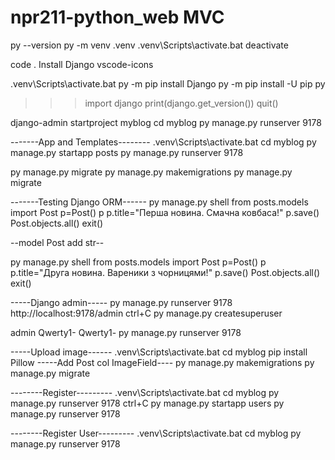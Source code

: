 # npr211-python_web MVC

py --version
py -m venv .venv
.venv\Scripts\activate.bat
deactivate

code .
Install 
Django
vscode-icons

.venv\Scripts\activate.bat
py -m pip install Django
py -m pip install -U pip
py
>>>import django
>>>print(django.get_version())
>>>quit()

django-admin startproject myblog
cd myblog
py manage.py runserver 9178

-------App and Templates--------
.venv\Scripts\activate.bat
cd myblog
py manage.py startapp posts
py manage.py runserver 9178

py manage.py migrate
py manage.py makemigrations
py manage.py migrate

-------Testing Django ORM------
py manage.py shell
from posts.models import Post
p=Post()
p
p.title="Перша новина. Смачна ковбаса!"
p.save()
Post.objects.all()
exit()

--model Post add str--

py manage.py shell
from posts.models import Post
p=Post()
p
p.title="Друга новина. Вареники з чорницями!"
p.save()
Post.objects.all()
exit()

-----Django admin-----
py manage.py runserver 9178
http://localhost:9178/admin
ctrl+C
py manage.py createsuperuser

admin
Qwerty1-
Qwerty1-
py manage.py runserver 9178

-----Upload image------
.venv\Scripts\activate.bat
cd myblog
pip install Pillow
-----Add Post col ImageField----
py manage.py makemigrations
py manage.py migrate

--------Register---------
.venv\Scripts\activate.bat
cd myblog
py manage.py runserver 9178
ctrl+C
py manage.py startapp users
py manage.py runserver 9178


--------Register User---------
.venv\Scripts\activate.bat
cd myblog
py manage.py runserver 9178